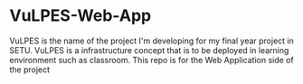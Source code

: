 # VuLPES-Web-App
VuLPES is the name of the project I'm developing for my final year project in SETU. VuLPES is a infrastructure concept that is to be deployed in learning environment such as classroom. This repo is for the Web Application side of the project
